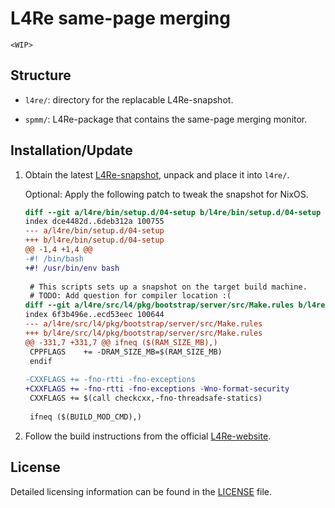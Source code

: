 # L4Re same-page merging

`<WIP>`

## Structure

- `l4re/`: directory for the replacable L4Re-snapshot.

- `spmm/`: L4Re-package that contains the same-page merging monitor.

## Installation/Update

1. Obtain the latest [L4Re-snapshot](https://l4re.org/download/snapshots), unpack and place it into `l4re/`.

   Optional: Apply the following patch to tweak the snapshot for NixOS.
   
   ```diff
   diff --git a/l4re/bin/setup.d/04-setup b/l4re/bin/setup.d/04-setup
   index dce4482d..6deb312a 100755
   --- a/l4re/bin/setup.d/04-setup
   +++ b/l4re/bin/setup.d/04-setup
   @@ -1,4 +1,4 @@
   -#! /bin/bash
   +#! /usr/bin/env bash
    
    # This scripts sets up a snapshot on the target build machine.
    # TODO: Add question for compiler location :(
   diff --git a/l4re/src/l4/pkg/bootstrap/server/src/Make.rules b/l4re/src/l4/pkg/bootstrap/server/src/Make.rules
   index 6f3b496e..ecd53eec 100644
   --- a/l4re/src/l4/pkg/bootstrap/server/src/Make.rules
   +++ b/l4re/src/l4/pkg/bootstrap/server/src/Make.rules
   @@ -331,7 +331,7 @@ ifneq ($(RAM_SIZE_MB),)
    CPPFLAGS	+= -DRAM_SIZE_MB=$(RAM_SIZE_MB)
    endif
    
   -CXXFLAGS += -fno-rtti -fno-exceptions
   +CXXFLAGS += -fno-rtti -fno-exceptions -Wno-format-security
    CXXFLAGS += $(call checkcxx,-fno-threadsafe-statics)
    
    ifneq ($(BUILD_MOD_CMD),)
   ```

2. Follow the build instructions from the official [L4Re-website](https://l4re.org/built.html).

## License

Detailed licensing information can be found in the [LICENSE](LICENSE.md) file.
